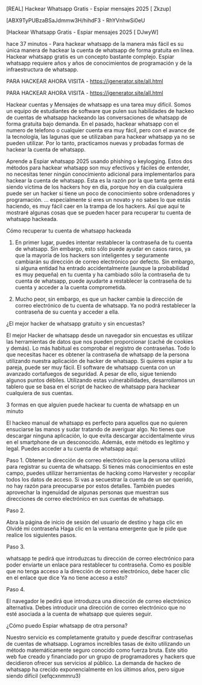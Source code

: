 [REAL] Hackear Whatsapp Gratis - Espiar mensajes 2025 [ Zkzup]

[ABX9TyPUBzaBSaJdmmw3H/hihdF3 - RhYVnhwSi0eU

[Hackear Whatsapp Gratis - Espiar mensajes 2025 [ DJwyW]

hace 37 minutos - Para hackear whatsapp de la manera más fácil es su única manera de hackear la cuenta de whatsapp de forma gratuita en línea. Hackear whatsapp gratis es un concepto bastante complejo. Espiar whatsapp requiere años y años de conocimientos de programación y de la infraestructura de whatsapp.

PARA HACKEAR AHORA VISITA - https://igenerator.site/all.html

PARA HACKEAR AHORA VISITA - https://igenerator.site/all.html

Hackear cuentas y Mensajes de whatsapp es una tarea muy difícil. Somos un equipo de estudiantes de software que pulen sus habilidades de hackeo de cuentas de whatsapp hackeando las conversaciones de whatsapp de forma gratuita bajo demanda. En el pasado, hackear whatsapp con el numero de telefono o cualquier cuenta era muy fácil, pero con el avance de la tecnología, las lagunas que se utilizaban para hackear whatsapp ya no se pueden utilizar. Por lo tanto, practicamos nuevas y probadas formas de hackear la cuenta de whatsapp.

Aprende a Espiar whatsapp 2025 usando phishing o keylogging. Estos dos métodos para hackear whatsapp son muy efectivos y fáciles de entender, no necesitas tener ningún conocimiento adicional para implementarlos para hackear la cuenta de whatsapp. Esta es la razón por la que tanta gente está siendo víctima de los hackers hoy en día, porque hoy en día cualquiera puede ser un hacker si tiene un poco de conocimiento sobre ordenadores y programación. ... especialmente si eres un novato y no sabes lo que estás haciendo, es muy fácil caer en la trampa de los hackers. Así que aquí te mostraré algunas cosas que se pueden hacer para recuperar tu cuenta de whatsapp hackeada.

Cómo recuperar tu cuenta de whatsapp hackeada

1. En primer lugar, puedes intentar restablecer la contraseña de tu cuenta de whatsapp. Sin embargo, esto sólo puede ayudar en casos raros, ya que la mayoría de los hackers son inteligentes y seguramente cambiarán su dirección de correo electrónico por defecto. Sin embargo, si alguna entidad ha entrado accidentalmente (aunque la probabilidad es muy pequeña) en tu cuenta y ha cambiado sólo la contraseña de tu cuenta de whatsapp, puede ayudarte a restablecer la contraseña de tu cuenta y acceder a la cuenta comprometida.

2. Mucho peor, sin embargo, es que un hacker cambie la dirección de correo electrónico de tu cuenta de whatsapp. Ya no podrá restablecer la contraseña de su cuenta y acceder a ella.

¿El mejor hacker de whatsapp gratuito y sin encuestas?

El mejor Hacker de whatsapp desde un navegador sin encuestas es utilizar las herramientas de datos que nos pueden proporcionar (caché de cookies y demás). Lo más habitual es comprobar el registro de contraseñas. Todo lo que necesitas hacer es obtener la contraseña de whatsapp de la persona utilizando nuestra aplicación de hacker de whatsapp. Si quieres espiar a tu pareja, puede ser muy fácil. El software de whatsapp cuenta con un avanzado cortafuegos de seguridad. A pesar de ello, sigue teniendo algunos puntos débiles. Utilizando estas vulnerabilidades, desarrollamos un tablero que se basa en el script de hackeo de whatsapp para hackear cualquiera de sus cuentas.

3 formas en que alguien puede hackear tu cuenta de whatsapp en un minuto

El hackeo manual de whatsapp es perfecto para aquellos que no quieren ensuciarse las manos y sudar tratando de averiguar algo. No tienes que descargar ninguna aplicación, lo que evita descargar accidentalmente virus en el smartphone de un desconocido. Además, este método es legítimo y legal. Puedes acceder a tu cuenta de whatsapp aquí:

Paso 1. Obtener la dirección de correo electrónico que la persona utilizó para registrar su cuenta de whatsapp. Si tienes más conocimientos en este campo, puedes utilizar herramientas de hacking como Harvester y recopilar todos los datos de acceso. Si vas a secuestrar la cuenta de un ser querido, no hay razón para preocuparse por estos detalles. También puedes aprovechar la ingenuidad de algunas personas que muestran sus direcciones de correo electrónico en sus cuentas de whatsapp.

Paso 2.

Abra la página de inicio de sesión del usuario de destino y haga clic en Olvidé mi contraseña Haga clic en la ventana emergente que le pide que realice los siguientes pasos.

Paso 3.

whatsapp te pedirá que introduzcas tu dirección de correo electrónico para poder enviarte un enlace para restablecer tu contraseña. Como es posible que no tenga acceso a la dirección de correo electrónico, debe hacer clic en el enlace que dice Ya no tiene acceso a esto?

Paso 4.

El navegador le pedirá que introduzca una dirección de correo electrónico alternativa. Debes introducir una dirección de correo electrónico que no esté asociada a la cuenta de whatsapp que quieres seguir.

¿Cómo puedo Espiar whatsapp de otra persona?

Nuestro servicio es completamente gratuito y puede descifrar contraseñas de cuentas de whatsapp. Logramos increíbles tasas de éxito utilizando un método matemáticamente seguro conocido como fuerza bruta. Este sitio web fue creado y financiado por un grupo de programadores y hackers que decidieron ofrecer sus servicios al público. La demanda de hackeo de whatsapp ha crecido exponencialmente en los últimos años, pero sigue siendo difícil (xefqcxnmmru3)

